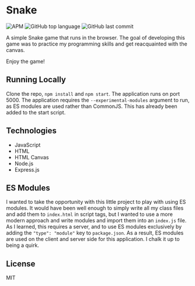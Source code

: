 # Snake
![APM](https://img.shields.io/apm/l/snake)
![GitHub top language](https://img.shields.io/github/languages/top/michaelacook/snake)
![GitHub last commit](https://img.shields.io/github/last-commit/michaelacook/snake)

A simple Snake game that runs in the browser. The goal of developing this game was to practice my programming skills and get reacquainted with the canvas.

Enjoy the game!

## Running Locally 
Clone the repo, `npm install` and `npm start`. The application runs on port 5000. The application requires the `--experimental-modules` argument to run, as ES modules are used rather than CommonJS. This has already been added to the start script.

## Technologies 
- JavaScript 
- HTML 
- HTML Canvas 
- Node.js 
- Express.js 

## ES Modules 
I wanted to take the opportunity with this little project to play with using ES modules. It would have been well enough to simply write all my class files and add them to `index.html` in script tags, but I wanted to use a more modern approach and write modules and import them into an `index.js` file. As I learned, this requires a server, and to use ES modules exclusively by adding the `"type": "module"` key to `package.json`. As a result, ES modules are used on the client and server side for this application. I chalk it up to being a quirk.

## License

MIT
